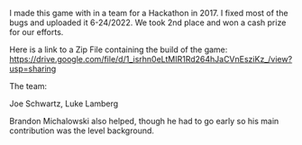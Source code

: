 I made this game with in a team for a Hackathon in 2017.  I fixed most of the bugs and uploaded it 6-24/2022.
We took 2nd place and won a cash prize for our efforts.

Here is a link to a Zip File containing the build of the game:
https://drive.google.com/file/d/1_isrhn0eLtMIR1Rd264hJaCVnEsziKz_/view?usp=sharing

The team: 

Joe Schwartz, Luke Lamberg

Brandon Michalowski also helped, though he had to go early so his main contribution was the level background.
